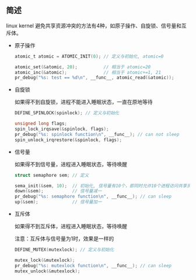 ## 简述

linux kernel 避免共享资源冲突的方法有4种，如原子操作、自旋锁、信号量和互斥体。

* 原子操作

  ```c
  atomic_t atomic = ATOMIC_INIT(0); // 定义与初始化, atomic=0
  
  atomic_set(&atomic, 20);          // 相当于 atomic=20
  atomic_inc(&atomic);              // 相当于 atomic+=1, 21
  pr_debug("%s: test == %d\n", __func__, atomic_read(&atomic));
  ```

* 自旋锁

  如果得不到自旋锁，进程不能进入睡眠状态，一直在原地等待

  ```c
  DEFINE_SPINLOCK(spinlock); // 定义与初始化
  
  unsigned long flags;
  spin_lock_irqsave(&spinlock, flags);
  pr_debug("%s: spinlock function\n", __func__); // can not sleep
  spin_unlock_irqrestore(&spinlock, flags);
  ```

* 信号量

  如果得不到信号量，进程进入睡眠状态，等待唤醒

  ```c
  struct semaphore sem; // 定义
  
  sema_init(&sem, 10);  // 初始化, 信号量有10个，即同时允许10个进程访问共享资源
  down(&sem);           // 信号量减一
  pr_debug("%s: semaphore function\n", __func__); // can sleep
  up(&sem);             // 信号量加一
  ```

* 互斥体

  如果得不到互斥体，进程进入睡眠状态，等待唤醒
  
  注意：互斥体与信号量为1时，效果是一样的
  
  ```c
  DEFINE_MUTEX(mutexlock); // 定义与初始化
  
  mutex_lock(&mutexlock);
  pr_debug("%s: mutexlock function\n", __func__); // can sleep
  mutex_unlock(&mutexlock);
  ```